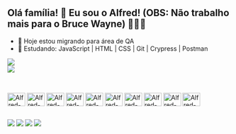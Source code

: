 ## Olá família! 👋 Eu sou o Alfred! (OBS: Não trabalho mais para o Bruce Wayne) 🦹🏻🦇
- 🔭 Hoje estou migrando para área de QA
- 🌱 Estudando: JavaScript | HTML | CSS | Git | Crypress | Postman

![](https://github-readme-streak-stats.herokuapp.com/?user=alfredkraus-qa&theme=tokyonight&hide_border=false)<br/>
![](https://github-readme-stats.vercel.app/api/top-langs/?username=alfredkraus-qa&theme=tokyonight&hide_border=false&include_all_commits=false&count_private=false&layout=compact)

##

<div style="display: inline_block"><br>
  <img align="center" alt="Alfred-Js" height="30" width="40" src="https://cdn.jsdelivr.net/gh/devicons/devicon@latest/icons/javascript/javascript-original.svg">
  <img align="center" alt="Alfred-Node" height="30" width="40" src="https://cdn.jsdelivr.net/gh/devicons/devicon@latest/icons/nodejs/nodejs-original.svg">
  <img align="center" alt="Alfred-HTML" height="30" width="40" src="https://cdn.jsdelivr.net/gh/devicons/devicon@latest/icons/html5/html5-original.svg">
  <img align="center" alt="Alfred-CSS" height="30" width="40" src="https://cdn.jsdelivr.net/gh/devicons/devicon@latest/icons/css3/css3-original.svg">
  <img align="center" alt="Alfred-Git" height="30" width="40" src="https://cdn.jsdelivr.net/gh/devicons/devicon@latest/icons/git/git-original.svg">
  <img align="center" alt="Alfred-Cypress" height="30" width="40" src="https://cdn.jsdelivr.net/gh/devicons/devicon@latest/icons/cypressio/cypressio-original.svg">
  <img align="center" alt="Alfred-Jira" height="30" width="40" src="https://cdn.jsdelivr.net/gh/devicons/devicon@latest/icons/jira/jira-original.svg">
  <img align="center" alt="Alfred-Trello" height="30" width="40" src="https://cdn.jsdelivr.net/gh/devicons/devicon@latest/icons/trello/trello-original.svg">
  <img align="center" alt="Alfred-Figma" height="30" width="40" src="https://cdn.jsdelivr.net/gh/devicons/devicon@latest/icons/figma/figma-original.svg">
  <img align="center" alt="Alfred-Canva" height="30" width="40" src="https://cdn.jsdelivr.net/gh/devicons/devicon@latest/icons/canva/canva-original.svg">
</div>

##
 
<div> 
  <a href="https://www.linkedin.com/in/alfred-kraus/" target="_blank"><img src="https://img.shields.io/badge/-LinkedIn-%230077B5?style=for-the-badge&logo=linkedin&logoColor=white" target="_blank"></a> 
  <a href="https://discord.gg/7DUj2mFe" target="_blank"><img src="https://img.shields.io/badge/Discord-7289DA?style=for-the-badge&logo=discord&logoColor=white" target="_blank"></a> 
  <a href="https://instagram.com/alfred.kraus/" target="_blank"><img src="https://img.shields.io/badge/-Instagram-%23E4405F?style=for-the-badge&logo=instagram&logoColor=white" target="_blank"></a>
  <a href = "mailto:alfredbjj@gmail.com"><img src="https://img.shields.io/badge/-Gmail-%23333?style=for-the-badge&logo=gmail&logoColor=white" target="_blank"></a>  
</div>
